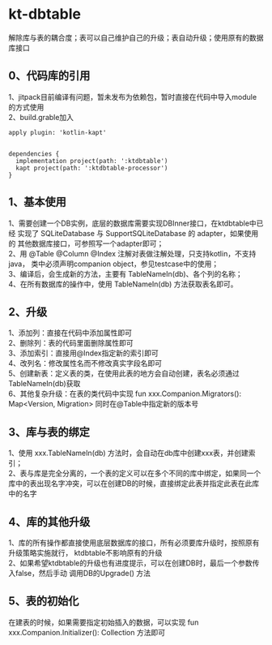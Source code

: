# kt-dbtable

解除库与表的耦合度；表可以自己维护自己的升级；表自动升级；使用原有的数据库接口

## 0、代码库的引用
1、jitpack目前编译有问题，暂未发布为依赖包，暂时直接在代码中导入module的方式使用   
2、build.grable加入 
```
apply plugin: 'kotlin-kapt'


dependencies {
  implementation project(path: ':ktdbtable')
  kapt project(path: ':ktdbtable-processor')
}

```


## 1、基本使用  
1、需要创建一个DB实例，底层的数据库需要实现DBInner接口，在ktdbtable中已经
实现了 SQLiteDatabase 与 SupportSQLiteDatabase 的 adapter，如果使用的
其他数据库接口，可参照写一个adapter即可；   
2、用 @Table @Column @Index 注解对表做注解处理，只支持kotlin，不支持java，
类中必须声明companion object，参见testcase中的使用；   
3、编译后，会生成新的方法，主要有 TableNameIn(db)、各个列的名称；   
4、在所有数据库的操作中，使用 TableNameIn(db) 方法获取表名即可。

## 2、升级   
1、添加列：直接在代码中添加属性即可  
2、删除列：表的代码里面删除属性即可   
3、添加索引：直接用@Index指定新的索引即可   
4、改列名：修改属性名而不修改真实字段名即可  
5、创建新表：定义表的类，在使用此表的地方会自动创建，表名必须通过TableNameIn(db)获取   
6、其他复杂升级：在表的类代码中实现 fun xxx.Companion.Migrators(): Map<Version, Migration>
同时在@Table中指定新的版本号  

## 3、库与表的绑定  
1、使用 xxx.TableNameIn(db) 方法时，会自动在db库中创建xxx表，并创建索引；   
2、表与库是完全分离的，一个表的定义可以在多个不同的库中绑定，如果同一个
库中的表出现名字冲突，可以在创建DB的时候，直接绑定此表并指定此表在此库中的名字


## 4、库的其他升级  
1、库的所有操作都直接使用底层数据库的接口，所有必须要库升级时，按照原有升级策略实施就行，
ktdbtable不影响原有的升级   
2、如果希望ktdbtable的升级也有进度提示，可以在创建DB时，最后一个参数传入false，然后手动
调用DB的Upgrade() 方法

## 5、表的初始化
在建表的时候，如果需要指定初始插入的数据，可以实现 fun xxx.Companion.Initializer(): Collection<User>
方法即可

